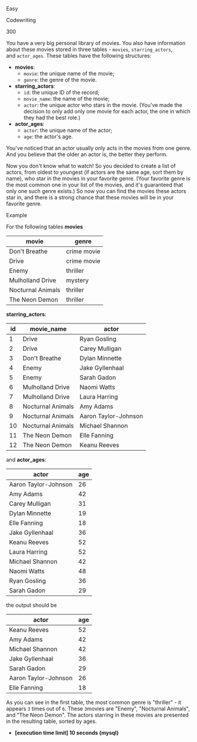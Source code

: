 Easy

Codewriting

300

You have a very big personal library of movies. You also have information about these movies stored in three tables - `movies`, `starring_actors`, and `actor_ages`. These tables have the following structures:

-   **movies**:
    -   `movie`: the unique name of the movie;
    -   `genre`: the genre of the movie.
-   **starring_actors**:
    -   `id`: the unique ID of the record;
    -   `movie_name`: the name of the movie;
    -   `actor`: the unique actor who stars in the movie. (You've made the decision to only add only one movie for each actor, the one in which they had the best role.)
-   **actor_ages**:
    -   `actor`: the unique name of the actor;
    -   `age`: the actor's age.

You've noticed that an actor usually only acts in the movies from one genre. And you believe that the older an actor is, the better they perform.

Now you don't know what to watch! So you decided to create a list of actors, from oldest to youngest (if actors are the same age, sort them by name), who star in the movies in your favorite genre. (Your favorite genre is the most common one in your list of the movies, and it's guaranteed that only one such genre exists.) So now you can find the movies these actors star in, and there is a strong chance that these movies will be in your favorite genre.

Example

For the following tables **movies**

| movie | genre |
---|---|
| Don't Breathe | crime movie |
| Drive | crime movie |
| Enemy | thriller |
| Mulholland Drive | mystery |
| Nocturnal Animals | thriller |
| The Neon Demon | thriller |

**starring_actors**:

| id | movie_name | actor |
---|---|---|
| 1 | Drive | Ryan Gosling |
| 2 | Drive | Carey Mulligan |
| 3 | Don't Breathe | Dylan Minnette |
| 4 | Enemy | Jake Gyllenhaal |
| 5 | Enemy | Sarah Gadon |
| 6 | Mulholland Drive | Naomi Watts |
| 7 | Mulholland Drive | Laura Harring |
| 8 | Nocturnal Animals | Amy Adams |
| 9 | Nocturnal Animals | Aaron Taylor-Johnson |
| 10 | Nocturnal Animals | Michael Shannon |
| 11 | The Neon Demon | Elle Fanning |
| 12 | The Neon Demon | Keanu Reeves |

and **actor_ages**:

| actor | age |
---|---|
| Aaron Taylor-Johnson | 26 |
| Amy Adams | 42 |
| Carey Mulligan | 31 |
| Dylan Minnette | 19 |
| Elle Fanning | 18 |
| Jake Gyllenhaal | 36 |
| Keanu Reeves | 52 |
| Laura Harring | 52 |
| Michael Shannon | 42 |
| Naomi Watts | 48 |
| Ryan Gosling | 36 |
| Sarah Gadon | 29 |

the output should be

| actor | age |
---|---|
| Keanu Reeves | 52 |
| Amy Adams | 42 |
| Michael Shannon | 42 |
| Jake Gyllenhaal | 36 |
| Sarah Gadon | 29 |
| Aaron Taylor-Johnson | 26 |
| Elle Fanning | 18 |

As you can see in the first table, the most common genre is "thriller" - it appears `3` times out of `6`. These `3`movies are "Enemy", "Nocturnal Animals", and "The Neon Demon". The actors starring in these movies are presented in the resulting table, sorted by ages.

-   **[execution time limit] 10 seconds (mysql)**